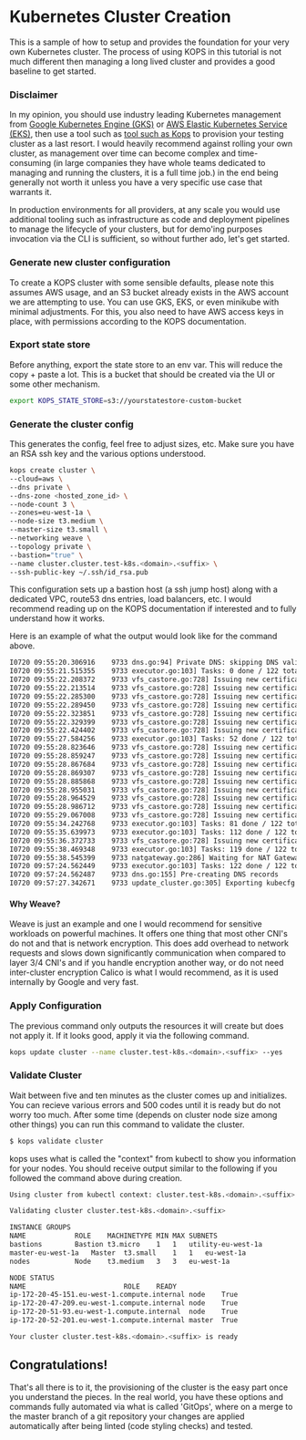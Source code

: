# Kubernetes Cluster Creation

This is a sample of how to setup and provides the foundation for your very own Kubernetes cluster. The process of using KOPS in this tutorial is not much different then managing a long lived cluster and provides a good baseline to get started.

### Disclaimer
In my opinion, you should use industry leading Kubernetes management from [Google Kubernetes Engine (GKS)](https://cloud.google.com/kubernetes-engine) or [AWS Elastic Kubernetes Service (EKS)](https://aws.amazon.com/eks/), then use a tool such as  [tool such as Kops](https://github.com/kubernetes/kops) to provision your testing cluster as a last resort. I would heavily recommend against rolling your own cluster, as management over time can become complex and time-consuming (in large companies they have whole teams dedicated to managing and running the clusters, it is a full time job.) in the end being generally not worth it unless you have a very specific use case that warrants it.
 
In production environments for all providers, at any scale you would use additional tooling such as infrastructure as code and deployment pipelines to manage the lifecycle of your clusters, but for demo'ing purposes invocation via the CLI is sufficient, so without further ado, let's get started.

### Generate new cluster configuration
To create a KOPS cluster with some sensible defaults, please note this assumes AWS usage, and an S3 bucket already exists in the AWS account we are attempting to use. You can use GKS, EKS, or even minikube with minimal adjustments. For this, you also need to have AWS access keys in place, with permissions according to the KOPS documentation.

### Export state store
Before anything, export the state store to an env var. This will reduce the copy + paste a lot. This is a bucket that should be created via the UI or some other mechanism.

```bash
export KOPS_STATE_STORE=s3://yourstatestore-custom-bucket
```

### Generate the cluster config
This generates the config, feel free to adjust sizes, etc. Make sure you have an RSA ssh key and the various options understood.

```bash
kops create cluster \
--cloud=aws \
--dns private \
--dns-zone <hosted_zone_id> \
--node-count 3 \
--zones=eu-west-1a \
--node-size t3.medium \
--master-size t3.small \
--networking weave \
--topology private \
--bastion="true" \
--name cluster.cluster.test-k8s.<domain>.<suffix> \
--ssh-public-key ~/.ssh/id_rsa.pub
```

This configuration sets up a bastion host (a ssh jump host) along with a dedicated VPC, route53 dns entries, load balancers, etc. I would recommend reading up on the KOPS documentation if interested and to fully understand how it works.

Here is an example of what the output would look like for the command above.

```bash
I0720 09:55:20.306916    9733 dns.go:94] Private DNS: skipping DNS validation
I0720 09:55:21.515355    9733 executor.go:103] Tasks: 0 done / 122 total; 52 can run
I0720 09:55:22.208372    9733 vfs_castore.go:728] Issuing new certificate: "apiserver-aggregator-ca"
I0720 09:55:22.213514    9733 vfs_castore.go:728] Issuing new certificate: "etcd-peers-ca-main"
I0720 09:55:22.285300    9733 vfs_castore.go:728] Issuing new certificate: "ca"
I0720 09:55:22.289450    9733 vfs_castore.go:728] Issuing new certificate: "etcd-clients-ca"
I0720 09:55:22.323851    9733 vfs_castore.go:728] Issuing new certificate: "etcd-peers-ca-events"
I0720 09:55:22.329399    9733 vfs_castore.go:728] Issuing new certificate: "etcd-manager-ca-main"
I0720 09:55:22.424402    9733 vfs_castore.go:728] Issuing new certificate: "etcd-manager-ca-events"
I0720 09:55:27.584256    9733 executor.go:103] Tasks: 52 done / 122 total; 29 can run
I0720 09:55:28.823646    9733 vfs_castore.go:728] Issuing new certificate: "apiserver-aggregator"
I0720 09:55:28.859247    9733 vfs_castore.go:728] Issuing new certificate: "kube-proxy"
I0720 09:55:28.867684    9733 vfs_castore.go:728] Issuing new certificate: "kubelet-api"
I0720 09:55:28.869307    9733 vfs_castore.go:728] Issuing new certificate: "kops"
I0720 09:55:28.885868    9733 vfs_castore.go:728] Issuing new certificate: "apiserver-proxy-client"
I0720 09:55:28.955031    9733 vfs_castore.go:728] Issuing new certificate: "kubelet"
I0720 09:55:28.964529    9733 vfs_castore.go:728] Issuing new certificate: "kube-scheduler"
I0720 09:55:28.986712    9733 vfs_castore.go:728] Issuing new certificate: "kube-controller-manager"
I0720 09:55:29.067008    9733 vfs_castore.go:728] Issuing new certificate: "kubecfg"
I0720 09:55:34.242768    9733 executor.go:103] Tasks: 81 done / 122 total; 31 can run
I0720 09:55:35.639973    9733 executor.go:103] Tasks: 112 done / 122 total; 7 can run
I0720 09:55:36.372733    9733 vfs_castore.go:728] Issuing new certificate: "master"
I0720 09:55:38.469348    9733 executor.go:103] Tasks: 119 done / 122 total; 3 can run
I0720 09:55:38.545399    9733 natgateway.go:286] Waiting for NAT Gateway "nat-xxxxxxxxxxxxxxxxxxxxx" to be available (this often takes about 5 minutes)
I0720 09:57:24.562449    9733 executor.go:103] Tasks: 122 done / 122 total; 0 can run
I0720 09:57:24.562487    9733 dns.go:155] Pre-creating DNS records
I0720 09:57:27.342671    9733 update_cluster.go:305] Exporting kubecfg for cluster

```

####  Why Weave?

Weave is just an example and one I would recommend for sensitive workloads on powerful machines. It offers one thing that most other CNI's do not and that is network encryption. This does add overhead to network requests and slows down significantly communication when compared to layer 3/4 CNI's and if you handle encryption another way, or do not need inter-cluster encryption Calico is what I would recommend, as it is used internally by Google and very fast.

### Apply Configuration
The previous command only outputs the resources it will create but does not apply it. If it looks good, apply it via the following command.
```bash
kops update cluster --name cluster.test-k8s.<domain>.<suffix> --yes
```

### Validate Cluster
Wait between five and ten minutes as the cluster comes up and initializes. You can recieve various errors and 500 codes until it is ready but do not worry too much. After some time (depends on cluster node size among other things) you can run this command to validate the cluster.

```bash
$ kops validate cluster
```

kops uses what is called the "context" from kubectl to show you information for your nodes. You should receive output similar to the following if you followed the command above during creation.

```bash
Using cluster from kubectl context: cluster.test-k8s.<domain>.<suffix>

Validating cluster cluster.test-k8s.<domain>.<suffix>

INSTANCE GROUPS
NAME			ROLE	MACHINETYPE	MIN	MAX	SUBNETS
bastions		Bastion	t3.micro	1	1	utility-eu-west-1a
master-eu-west-1a	Master	t3.small	1	1	eu-west-1a
nodes			Node	t3.medium	3	3	eu-west-1a

NODE STATUS
NAME						ROLE	READY
ip-172-20-45-151.eu-west-1.compute.internal	node	True
ip-172-20-47-209.eu-west-1.compute.internal	node	True
ip-172-20-51-93.eu-west-1.compute.internal	node	True
ip-172-20-52-201.eu-west-1.compute.internal	master	True

Your cluster cluster.test-k8s.<domain>.<suffix> is ready

```

## Congratulations!
That's all there is to it, the provisioning of the cluster is the easy part once you understand the pieces. In the real world, you have these options and commands fully automated via what is called 'GitOps', where on a merge to the master branch of a git repository your changes are applied automatically after being linted (code styling checks) and tested.
